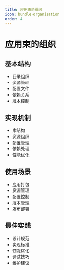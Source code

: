 ```yaml
---
title: 应用束的组织
icon: bundle-organization
order: 4
---
```


# 应用束的组织

## 基本结构
- 目录组织
- 资源管理
- 配置文件
- 依赖关系
- 版本控制

## 实现机制
- 束结构
- 资源组织
- 配置管理
- 依赖处理
- 性能优化

## 使用场景
- 应用打包
- 资源管理
- 配置控制
- 版本管理
- 发布部署

## 最佳实践
- 设计规范
- 实现标准
- 性能优化
- 调试技巧
- 维护建议
